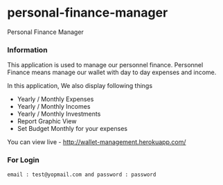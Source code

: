 # personal-finance-manager
Personal Finance Manager

### Information
This application is used to manage our personnel finance. Personnel Finance means manage our wallet with day to day expenses and income.

In this application, We also display following things
- Yearly / Monthly Expenses
- Yearly / Monthly Incomes
- Yearly / Monthly Investments
- Report Graphic View
- Set Budget Monthly for your expenses

You can view live - http://wallet-management.herokuapp.com/

### For Login
```
email : test@yopmail.com and password : password
```
